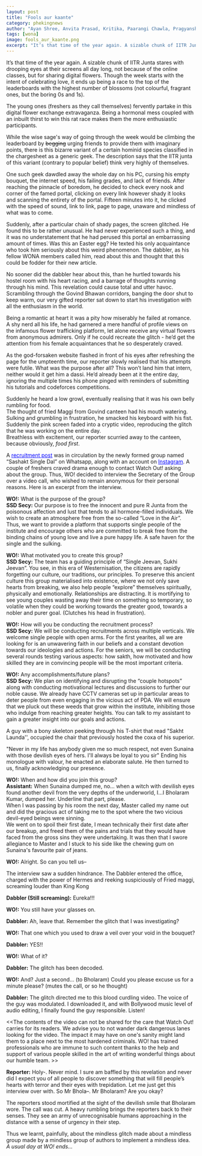 ```yaml
---
layout: post
title: "Fools aur kaante"
category: phekingnews
author: "Ayan Shree, Anvita Prasad, Kritika, Paarangi Chawla, Pragyansh Chaturvedi, Shreya Bhagat, Kushagra Agarwal, Akshara Singh, Sarthak Sharma"
tags: [wona]
image: fools_aur_kaante.png
excerpt: "It’s that time of the year again. A sizable chunk of IITR Junta stares with drooping eyes at their screens all day long, not because of the online classes, but for sharing digital flowers."
---
```



It’s that time of the year again. A sizable chunk of IITR Junta stares with drooping eyes at their screens all day long, not because of the online classes, but for sharing digital flowers. Though the week starts with the intent of celebrating love, it ends up being a race to the top of the leaderboards with the highest number of blossoms (not colourful, fragrant ones, but the boring 0s and 1s).
 
The young ones (freshers as they call themselves) fervently partake in this digital flower exchange extravaganza. Being a hormonal mess coupled with an inbuilt thirst to win this rat race makes them the more enthusiastic participants.
 
While the wise sage's way of going through the week would be climbing the leaderboard by ~~begging~~ urging friends to provide them with imaginary points, there is this bizarre variant of a certain hominid species classified in the chargesheet as a generic geek. The description says that the IITR junta of this variant (contrary to popular belief) think very highly of themselves.
 
One such geek dawdled away the whole day on his PC, cursing his empty bouquet, the internet speed, his failing grades, and lack of friends. After reaching the pinnacle of boredom, he decided to check every nook and corner of the famed portal, clicking on every link however shady it looks and scanning the entirety of the portal. Fifteen minutes into it, he clicked with the speed of sound, link to link, page to page, unaware and mindless of what was to come.

Suddenly, after a particular chain of shady pages, the screen glitched. He found this to be rather unusual. He had never experienced such a thing, and it was no understatement that he had perused this portal an embarrassing amount of times. Was this an Easter egg? He texted his only acquaintance who took him seriously about this weird phenomenon. The dabbler, as his fellow WONA members called him, read about this and thought that this could be fodder for their new article.

No sooner did the dabbler hear about this, than he hurtled towards his hostel room with his heart racing, and a barrage of thoughts running through his mind. This revelation could cause total and utter havoc. Scrambling through the Govind Bhawan corridors, banging the door shut to keep warm, our very gifted reporter sat down to start his investigation with all the enthusiasm in the world.
    
Being a romantic at heart it was a pity how miserably he failed at romance. A shy nerd all his life, he had garnered a mere handful of profile views on the infamous flower trafficking platform, let alone receive any virtual flowers from anonymous admirers. Only if he could recreate the glitch - he’d get the attention from his female acquaintances that he so desperately craved.
    
As the god-forsaken website flashed in front of his eyes after refreshing the page for the umpteenth time, our reporter slowly realised that his attempts were futile. What was the purpose after all? This won’t land him that intern, neither would it get him a dassi. He’d already been at it the entire day, ignoring the multiple times his phone pinged with reminders of submitting his tutorials and codeforces competitions.  
    
Suddenly he heard a low growl, eventually realising that it was his own belly rumbling for food.<br>
The thought of fried Maggi from Govind canteen had his mouth watering. Sulking and grumbling in frustration, he smacked his keyboard with his fist. Suddenly the pink screen faded into a cryptic video, reproducing the glitch that he was working on the entire day.<br>
Breathless with excitement, our reporter scurried away to the canteen, because obviously, *food first*.

A <a href="http://forms.gle/DbSDgKYtHmn8CbyN9" style="color:blue" ><u>recruitment post</u></a> was in circulation by the newly formed group named “Sashakt Single Dal” on Whatsapp, along with an account on <a href="https://instagram.com/ssd_iitr?utm_medium=copy_link" style="color:blue" ><u>Instagram</u></a>. A couple of freshers craved drama enough to contact Watch Out! asking about the group. Thus, WO! decided to interview the Secretary of the Group over a video call, who wished to remain anonymous for their personal reasons. Here is an excerpt from the interview.

**WO!:** What is the purpose of the group?<br>
**SSD Secy:** Our purpose is to free the innocent and pure R Junta from the poisonous affection and lust that tends to ail hormone-filled individuals. We wish to create an atmosphere free from the so-called “Love in the Air”. Thus, we want to provide a platform that supports single people of the institute and encourage others who are committed to break free from the binding chains of young love and live a pure happy life. A safe haven for the single and the sulking. 

**WO!:** What motivated you to create this group?<br>
**SSD Secy:** The team has a guiding principle of “Single Jeevan, Sukhi Jeevan”. You see, in this era of Westernisation, the citizens are rapidly forgetting our culture, our traditions, our principles. To preserve this ancient culture this group materialised into existence, where we not only save hearts from breaking, we also help people “explore” themselves spiritually, physically and emotionally. 
Relationships are distracting. It is mortifying to see young couples wasting away their time on something so temporary, so volatile when they could be working towards the greater good, towards a nobler and purer goal. (Clutches his head in frustration).  

**WO!:** How will you be conducting the recruitment process?<br>
**SSD Secy:** We will be conducting recruitments across multiple verticals. We welcome single people with open arms. For the first yearites, all we are looking for is an unwavering faith in our beliefs and a constant devotion towards our ideologies and actions. For the seniors, we will be conducting several rounds testing various aspects: how sakth, how motivated and how skilled they are in convincing people will be the most important criteria.

**WO!:** Any accomplishments/future plans?<br>
**SSD Secy:** We plan on identifying and disrupting the “couple hotspots” along with conducting motivational lectures and discussions to further our noble cause. We already have  CCTV cameras set up in particular areas to deter people from even engaging in the vicious act of PDA. We will ensure that we pluck out these weeds that grow within the institute, inhibiting those who indulge from reaching greater heights. You can talk to my assistant to gain a greater insight into our goals and actions. 

A guy with a bony skeleton peeking through his T-shirt that read "Sakht Launda'', occupied the chair that previously hosted the coxa of his superior.
    
"Never in my life has anybody given me so much respect, not even Sunaina with those devilish eyes of hers. I'll always be loyal to you sir"
Ending his monologue with valour, he enacted an elaborate salute. He then turned to us, finally acknowledging our presence.

**WO!:** When and how did you join this group?<br>
**Assistant:** When Sunaina dumped me, no… when a witch with devilish eyes found another devil from the very depths of the underworld, I...I Bholaram Kumar, dumped her. Underline that part, please.<br>
When I was passing by his room the next day, Master called my name out and did the gracious act of taking me to the spot where the two vicious devil-eyed beings were sinning.<br>
We went on to spoil their first date, I mean technically their first date after our breakup, and freed them of the pains and trials that they would have faced from the gross sins they were undertaking. It was then that I swore allegiance to Master and I stuck to his side like the chewing gum on Sunaina's  favourite pair of jeans.

**WO!:** Alright. So can you tell us–

The interview saw a sudden hindrance. The Dabbler entered the office, charged with the power of Hermes and reeking suspiciously of Fried maggi, screaming louder than King Kong

**Dabbler (Still screaming):** Eureka!!!

**WO!:** You still have your glasses on.

**Dabbler:** Ah, leave that. Remember the glitch that I was investigating?

**WO!:** That one which you used to draw a veil over your void in the bouquet?

**Dabbler:** YES!!

**WO!:** What of it?

**Dabbler:** The glitch has been decoded.

**WO!:** And? Just a second… (to Bholaram) Could you please excuse us for a minute please? (mutes the call, or so he thought)

**Dabbler:** The glitch directed me to this blood curdling video. The voice of the guy was modulated. I downloaded it, and with Bollywood music level of audio editing, I finally found the guy responsible. Listen!


<<The contents of the video can not be shared for the care that Watch Out! carries for its readers. We advise you to not wander dark dangerous lanes looking for the video. The impact it may have on one's sanity might land them to a place next to the most hardened criminals. WO! has trained professionals who are immune to such content thanks to the help and support of various people skilled in the art of writing wonderful things about our humble team. >>

**Reporter:** Holy-. Never mind. I sure am baffled by this revelation and never did I expect you of all people to discover something that will fill people’s hearts with terror and their eyes with trepidation. Let me just get this interview over with. So Mr Bhola–. Mr Bholaram? Are you okay?

The reporters stood mortified at the sight of the devilish smile that Bholaram wore. The call was cut. A heavy rumbling brings the reporters back to their senses. They see an army of unrecognisable humans approaching in the distance with a sense of urgency in their step.

Thus we learnt, painfully, about the mindless glitch made about a mindless group made by a mindless group of authors to implement a mindless idea. <br>
*A usual day at WO! ends…*
